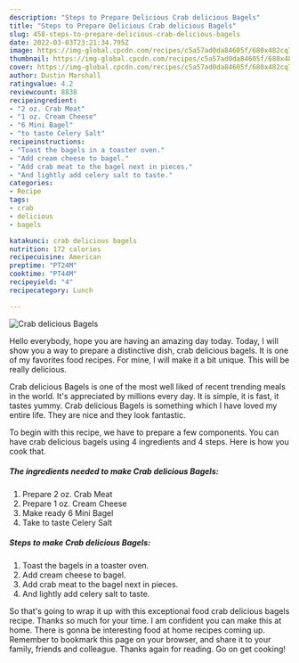 ```yaml
---
description: "Steps to Prepare Delicious Crab delicious Bagels"
title: "Steps to Prepare Delicious Crab delicious Bagels"
slug: 458-steps-to-prepare-delicious-crab-delicious-bagels
date: 2022-03-03T23:21:34.795Z
image: https://img-global.cpcdn.com/recipes/c5a57ad0da84605f/680x482cq70/crab-delicious-bagels-recipe-main-photo.jpg
thumbnail: https://img-global.cpcdn.com/recipes/c5a57ad0da84605f/680x482cq70/crab-delicious-bagels-recipe-main-photo.jpg
cover: https://img-global.cpcdn.com/recipes/c5a57ad0da84605f/680x482cq70/crab-delicious-bagels-recipe-main-photo.jpg
author: Dustin Marshall
ratingvalue: 4.2
reviewcount: 8838
recipeingredient:
- "2 oz. Crab Meat"
- "1 oz. Cream Cheese"
- "6 Mini Bagel"
- "to taste Celery Salt"
recipeinstructions:
- "Toast the bagels in a toaster oven."
- "Add cream cheese to bagel."
- "Add crab meat to the bagel next in pieces."
- "And lightly add celery salt to taste."
categories:
- Recipe
tags:
- crab
- delicious
- bagels

katakunci: crab delicious bagels 
nutrition: 172 calories
recipecuisine: American
preptime: "PT24M"
cooktime: "PT44M"
recipeyield: "4"
recipecategory: Lunch

---
```



![Crab delicious Bagels](https://img-global.cpcdn.com/recipes/c5a57ad0da84605f/680x482cq70/crab-delicious-bagels-recipe-main-photo.jpg)

Hello everybody, hope you are having an amazing day today. Today, I will show you a way to prepare a distinctive dish, crab delicious bagels. It is one of my favorites food recipes. For mine, I will make it a bit unique. This will be really delicious.

Crab delicious Bagels is one of the most well liked of recent trending meals in the world. It's appreciated by millions every day. It is simple, it is fast, it tastes yummy. Crab delicious Bagels is something which I have loved my entire life. They are nice and they look fantastic.




To begin with this recipe, we have to prepare a few components. You can have crab delicious bagels using 4 ingredients and 4 steps. Here is how you cook that.

<!--inarticleads1-->

##### The ingredients needed to make Crab delicious Bagels:

1. Prepare 2 oz. Crab Meat
1. Prepare 1 oz. Cream Cheese
1. Make ready 6 Mini Bagel
1. Take to taste Celery Salt




<!--inarticleads2-->

##### Steps to make Crab delicious Bagels:

1. Toast the bagels in a toaster oven.
1. Add cream cheese to bagel.
1. Add crab meat to the bagel next in pieces.
1. And lightly add celery salt to taste.




So that's going to wrap it up with this exceptional food crab delicious bagels recipe. Thanks so much for your time. I am confident you can make this at home. There is gonna be interesting food at home recipes coming up. Remember to bookmark this page on your browser, and share it to your family, friends and colleague. Thanks again for reading. Go on get cooking!
